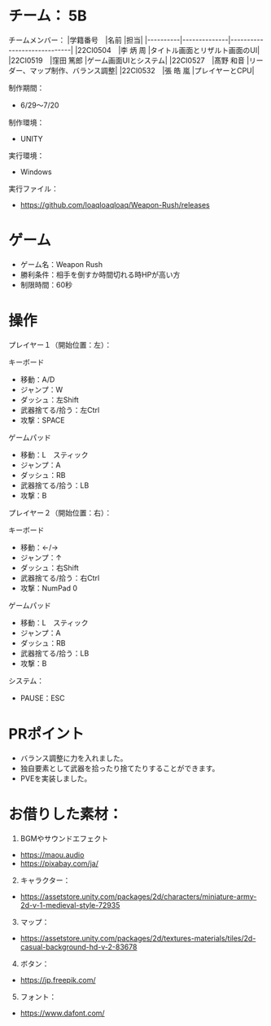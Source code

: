 # チーム： 5B

チームメンバー：
|学籍番号　|名前          |担当|
|----------|--------------|-----------------------------|
|22CI0504　|李 炳 周      |タイトル画面とリザルト画面のUI|
|22CI0519　|窪田 篤郎     |ゲーム画面UIとシステム|
|22CI0527　|髙野 和音     |リーダー、マップ制作、バランス調整|
|22CI0532　|張 皓 嵐      |プレイヤーとCPU|

制作期間：
- 6/29～7/20

制作環境：
- UNITY

実行環境：
- Windows

実行ファイル：
- https://github.com/loaqloaqloaq/Weapon-Rush/releases

# ゲーム
- ゲーム名：Weapon Rush
- 勝利条件：相手を倒すか時間切れる時HPが高い方
- 制限時間：60秒

# 操作

プレイヤー１（開始位置：左）：

キーボード
- 移動：A/D
- ジャンプ：W
- ダッシュ：左Shift
- 武器捨てる/拾う：左Ctrl
- 攻撃：SPACE

ゲームパッド
- 移動：L　スティック
- ジャンプ：A
- ダッシュ：RB
- 武器捨てる/拾う：LB
- 攻撃：B

プレイヤー２（開始位置：右）：

キーボード
- 移動：←/→
- ジャンプ：↑
- ダッシュ：右Shift
- 武器捨てる/拾う：右Ctrl
- 攻撃：NumPad 0

ゲームパッド
- 移動：L　スティック
- ジャンプ：A
- ダッシュ：RB
- 武器捨てる/拾う：LB
- 攻撃：B

システム：
- PAUSE：ESC

# PRポイント
- バランス調整に力を入れました。
- 独自要素として武器を拾ったり捨てたりすることができます。
- PVEを実装しました。 

# お借りした素材：

1. BGMやサウンドエフェクト
- https://maou.audio 
- https://pixabay.com/ja/

2. キャラクター：
- https://assetstore.unity.com/packages/2d/characters/miniature-army-2d-v-1-medieval-style-72935

3. マップ：
- https://assetstore.unity.com/packages/2d/textures-materials/tiles/2d-casual-background-hd-v-2-83678	

4. ボタン：
- https://jp.freepik.com/

5. フォント：
- https://www.dafont.com/		


